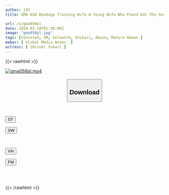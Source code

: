 ```yaml
---
author: j91
title: GMA-058 Bondage Training Wife A Young Wife Who Found Out The Secret Of Her Father-in-law Who Lives With Her. The Night Of The Big Power Outage, Yukari Shizuki Turns Into A Lewd Bitch

url: /v/gma058pl
date: 2024-02-10T01:30:00Z
image: "gma058pl.jpg"
tags: [Censored, SM, Solowork, Shibari, Abuse, Mature Woman	]
maker: [ Global Media Annex  ]
actress: [ Shizuki Yukari ]
---
```



{{< rawhtml >}}

<div class="video" data-videoid="oMve1PoO6RCJled">
    <a href="javascript:;">
        <img src="/v/gma058pl/gma058pl.jpg" width="WIDTH" height="HEIGHT" alt="gma058pl.mp4" loading="lazy">
    </a>
</div>

<script type="text/javascript" src="https://j91.asia/asset/on-demand-st.js"></script>

<br>
  <link rel="stylesheet" href="https://j91.asia/asset/bs5.css">
  
  <center>
  <button class="btn btn-primary" type="button" data-bs-toggle="collapse" data-bs-target=".multi-collapse" aria-expanded="false" aria-controls="multiCollapseExample1 multiCollapseExample2"><h2>Download</h2></button></center>
</p>
<div class="row">
  <div class="col">
    <div class="collapse multi-collapse" id="multiCollapseExample1">
      <div class="card card-body">
	      	      <br>
<div class="buttons">  
<p><a href="https://streamtape.to/v/oMve1PoO6RCJled" target="_blank"><button class="btn-hover color-3"><i class="fa fa-download"></i> ST</button></a></p>
<p><a href="https://cdnwish.com/vl06k9gr4px5" target="_blank"><button class="btn-hover color-2"><i class="fa fa-download"></i> SW</button></a></p></div>
    </div>
  </div>
</div>
  <div class="col">
    <div class="collapse multi-collapse" id="multiCollapseExample2">
      <div class="card card-body">
	      <br>
<div class="buttons">
<p><a href="javascript:;" target="_blank"><button class="btn-hover color-9"><i class="fa fa-download"></i> VH</button></a></p>
<p><a href="javascript:;"><button class="btn-hover color-8"><i class="fa fa-download"></i> FM</button></a></p></div>
<br><br>
      </div>
    </div>
  </div>
</div>

{{< /rawhtml >}}